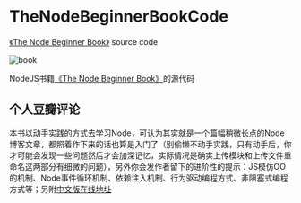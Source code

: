 # TheNodeBeginnerBookCode
[《The Node Beginner Book》](http://www.amazon.com/Node-Beginner-Book-Manuel-Kiessling/dp/1471628442/ref=sr_1_1?s=books&ie=UTF8&qid=1460993190&sr=1-1&keywords=The+Node+Beginner+Book) source code

![book](http://ecx.images-amazon.com/images/I/51EF6RCuJkL._SX351_BO1,204,203,200_.jpg)

NodeJS书籍[《The Node Beginner Book》](http://book.douban.com/subject/11540736/)的源代码

## 个人豆瓣评论
本书以动手实践的方式去学习Node，可认为其实就是一个篇幅稍微长点的Node博客文章，都照着作下来的话也算是入门了（别偷懒不动手实践，只有动手后，你才可能会发现一些问题然后才会加深记忆，实际情况是确实上传模块和上传文件重命名这两部分有细微的问题），另外你会发作者留下的进阶性的提示：JS模仿OO的机制、Node事件循环机制、依赖注入机制、行为驱动编程方式、非阻塞式编程方式等；另附[中文版在线地址](http://www.nodebeginner.org/index-zh-cn.html)